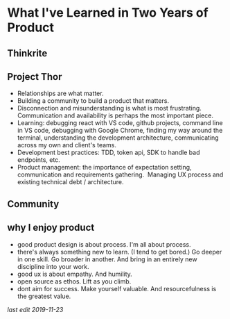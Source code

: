# What I've Learned in Two Years of Product

## Thinkrite

## Project Thor

- Relationships are what matter.
- Building a community to build a product that matters.
- Disconnection and misunderstanding is what is most frustrating.  Communication and availability is perhaps the most important piece.
- Learning: debugging react with VS code, github projects, command line in VS code, debugging with Google Chrome, finding my way around the terminal, understanding the development architecture, communicating across my own and client's teams.
- Development best practices: TDD, token api, SDK to handle bad endpoints, etc.
- Product management: the importance of expectation setting, communication and requirements gathering.  Managing UX process and existing technical debt / architecture.  

## Community

## why I enjoy product

- good product design is about process.  I'm all about process.
- there's always something new to learn.  (I tend to get bored.)  Go deeper in one skill.  Go broader in another.  And bring in an entirely new discipline into your work.
- good ux is about empathy. And humility.
- open source as ethos.  Lift as you climb.
- dont aim for success. Make yourself valuable.  And resourcefulness is the greatest value.

*last edit 2019-11-23*
